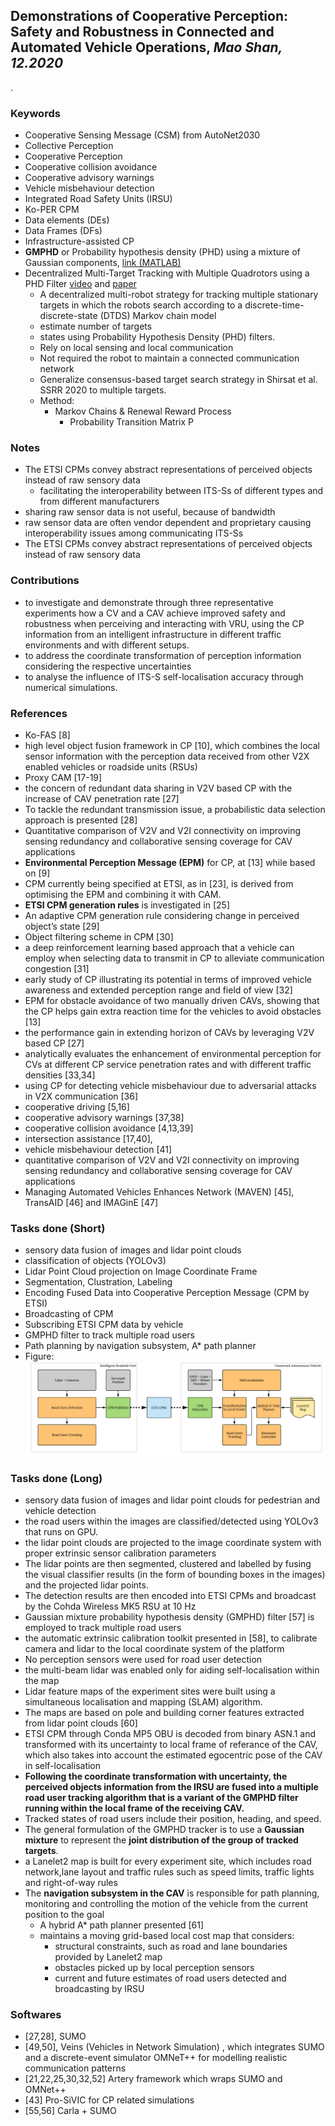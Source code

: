## Demonstrations of Cooperative Perception: Safety and Robustness in Connected and Automated Vehicle Operations, *Mao Shan, 12.2020*
.
### Keywords
- Cooperative Sensing Message (CSM) from AutoNet2030
- Collective Perception
- Cooperative Perception
- Cooperative collision avoidance
- Cooperative advisory warnings
- Vehicle misbehaviour detection
- Integrated Road Safety Units (IRSU)
- Ko-PER CPM
- Data elements (DEs)
- Data Frames (DFs)
- Infrastructure-assisted CP
- **GMPHD** or Probability hypothesis density (PHD) using a mixture of Gaussian components, [link (MATLAB)](https://www.mathworks.com/help/fusion/ref/gmphd.html)
- Decentralized Multi-Target Tracking with Multiple Quadrotors using a PHD Filter [video](https://www.youtube.com/watch?v=XHHjKC30PV4) and [paper](https://arxiv.org/pdf/2012.02340.pdf) 
  - A decentralized multi-robot strategy for tracking multiple stationary targets in which the robots search according to a discrete-time-discrete-state (DTDS) Markov chain model
  - estimate number of targets
  - states using Probability Hypothesis Density (PHD) filters.
  - Rely on local sensing and local communication
  - Not required the robot to maintain a connected communication network
  - Generalize consensus-based target search strategy in Shirsat et al. SSRR 2020 to multiple targets.
  - Method:
    - Markov Chains & Renewal Reward Process
      - Probability Transition Matrix P
    

### Notes
- The ETSI CPMs convey abstract representations of perceived objects instead of raw sensory data
  - facilitating the interoperability between ITS-Ss of different types and from different manufacturers
- sharing raw sensor data is not useful, because of bandwidth
- raw sensor data are often vendor dependent and proprietary causing interoperability issues among communicating ITS-Ss
- The ETSI CPMs convey abstract representations of perceived objects instead of raw sensory data
### Contributions
- to investigate and demonstrate through three representative experiments how a CV and a CAV achieve improved safety and robustness when perceiving and interacting with VRU, using the CP information from an intelligent infrastructure in different traffic environments and with different setups.
- to address the coordinate transformation of perception information considering
the respective uncertainties
- to analyse the influence of ITS-S self-localisation accuracy through numerical simulations.

### References
- Ko-FAS [8]
- high level object fusion framework in CP [10], which combines the local sensor information with the perception data received from other V2X enabled vehicles or roadside units (RSUs)
- Proxy CAM [17-19]
- the concern of redundant data sharing in V2V based CP with the increase
of CAV penetration rate [27]
- To tackle the redundant transmission issue, a probabilistic data selection approach is presented [28]
- Quantitative comparison of V2V and V2I connectivity on improving sensing redundancy and collaborative sensing coverage for CAV applications
-  **Environmental Perception Message (EPM)** for CP, at [13] while based on [9] 
- CPM currently being specified at ETSI, as in [23], is derived from optimising the EPM and combining it with CAM.
- **ETSI CPM generation rules** is investigated in [25]
- An adaptive CPM generation rule considering change in perceived object’s state [29]
- Object filtering scheme in CPM [30]
- a deep reinforcement learning based approach that a vehicle can employ when selecting data to transmit in CP to alleviate communication congestion [31]
- early study of CP illustrating its potential in terms of improved vehicle awareness and extended perception range and field of view [32]
- EPM for obstacle avoidance of two manually driven CAVs, showing that the CP helps gain extra reaction time for the vehicles to avoid obstacles [13]
- the performance gain in extending horizon of CAVs by leveraging V2V based CP [27]
- analytically evaluates the enhancement of environmental perception for CVs at different CP service penetration rates and with different traffic densities [33,34]
- using CP for detecting vehicle misbehaviour due to adversarial attacks in V2X communication [36]
- cooperative driving [5,16]
- cooperative advisory warnings [37,38]
- cooperative collision avoidance [4,13,39]
- intersection assistance [17,40],
- vehicle misbehaviour detection [41]
- quantitative comparison of V2V and V2I connectivity on improving sensing redundancy and collaborative sensing coverage for CAV applications
- Managing Automated Vehicles Enhances Network (MAVEN) [45], TransAID [46] and IMAGinE [47]

### Tasks done (Short) 
- sensory data fusion of images and lidar point clouds
- classification of objects (YOLOv3)
- Lidar Point Cloud projection on Image Coordinate Frame
- Segmentation, Clustration, Labeling
- Encoding Fused Data into Cooperative Perception Message (CPM by ETSI)
- Broadcasting of CPM
- Subscribing ETSI CPM data by vehicle
- GMPHD filter to track multiple road users
- Path planning by navigation subsystem, A* path planner
- Figure:
![](/images/2022-03-22-13-10-26.png)

### Tasks done (Long) 
- sensory data fusion of images and lidar point clouds for pedestrian and vehicle detection
- the road users within the images are classified/detected using YOLOv3 that runs on GPU.
- the lidar point clouds are projected to the image coordinate system with proper extrinsic sensor calibration parameters
- The lidar points are then segmented, clustered and labelled by fusing the visual classifier results (in the form of bounding boxes in the images) and the projected lidar points.
- The detection results are then encoded into ETSI CPMs and broadcast by the Cohda Wireless MK5 RSU at 10 Hz
- Gaussian mixture probability hypothesis density (GMPHD) filter [57] is employed to track multiple road users
- the automatic extrinsic calibration toolkit presented in [58], to calibrate camera and lidar to the local coordinate system of the platform
- No perception sensors were used for road user detection
- the multi-beam lidar was enabled only for aiding self-localisation within the map
- Lidar feature maps of the experiment sites were built using a simultaneous localisation and mapping (SLAM) algorithm. 
- The maps are based on pole and building corner features extracted from lidar point clouds [60]
- ETSI CPM through Conda MP5 OBU is decoded from binary ASN.1 and transformed with its uncertainty to local frame of referance of the CAV, which also takes into account the estimated egocentric pose of the CAV in self-localisation
- **Following the coordinate transformation with uncertainty, the perceived objects information from the IRSU are fused into a multiple road user tracking algorithm that is a variant of the GMPHD filter running within the local frame of the receiving CAV.**
- Tracked states of road users include their position, heading, and speed.
- The general formulation of the GMPHD tracker is to use a **Gaussian mixture** to represent the **joint distribution of the group of tracked targets**.
- a Lanelet2 map is built for every experiment site, which includes road network,lane layout and traffic rules such as speed limits, traffic lights and right-of-way rules
- The **navigation subsystem in the CAV** is responsible for path planning, monitoring and controlling the motion of the vehicle from the current position to the goal
  - A hybrid A* path planner presented [61]
  - maintains a moving grid-based local cost map that considers: 
    - structural constraints, such as road and lane boundaries provided by Lanelet2 map
    - obstacles picked up by local perception sensors
    - current and future estimates of road users detected and broadcasting by IRSU


### Softwares
- [27,28], SUMO 
- [49,50], Veins (Vehicles in Network Simulation) , which integrates SUMO and a discrete-event simulator OMNeT++ for modelling realistic communication patterns
- [21,22,25,30,32,52] Artery framework which wraps SUMO and OMNet++
- [43] Pro-SiVIC for CP related simulations
- [55,56] Carla + SUMO
